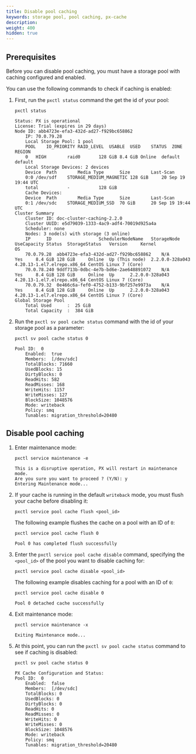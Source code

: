 ```yaml
---
title: Disable pool caching
keywords: storage pool, pool caching, px-cache
description:
weight: 400
hidden: true
---
```


## Prerequisites

Before you can disable pool caching, you must have a storage pool with caching configured and enabled.

You can use the following commands to check if caching is enabled:

1. First, run the `pxctl status` command the get the id of your pool:

	```text
	pxctl status
	```

	```output
	Status: PX is operational
	License: Trial (expires in 29 days)
	Node ID: abb4723e-efa3-432d-ad27-f929bc658862
		IP: 70.0.79.28
		Local Storage Pool: 1 pool
		POOL	IO_PRIORITY	RAID_LEVEL	USABLE	USED	STATUS	ZONE	REGION
		0	HIGH		raid0		128 GiB	8.4 GiB	Online	default	default
		Local Storage Devices: 2 devices
		Device	Path		Media Type		Size		Last-Scan
		0:0	/dev/sdf	STORAGE_MEDIUM_MAGNETIC	128 GiB		20 Sep 19 19:44 UTC
		total			-			128 GiB
		Cache Devices:
		Device	Path		Media Type		Size		Last-Scan
		0:1	/dev/sdc	STORAGE_MEDIUM_SSD	70 GiB		20 Sep 19 19:44 UTC
	Cluster Summary
		Cluster ID: doc-cluster-caching-2.2.0
		Cluster UUID: e5d79039-1333-4ac9-adf4-70019d925a4a
		Scheduler: none
		Nodes: 3 node(s) with storage (3 online)
		IP		ID					SchedulerNodeName	StorageNode	UseCapacity	Status	StorageStatus	Version		Kernel				OS
		70.0.79.28	abb4723e-efa3-432d-ad27-f929bc658862	N/A			Yes		8.4 GiB	128 GiB		Online	Up (This node)	2.2.0.0-328a043	4.20.13-1.el7.elrepo.x86_64	CentOS Linux 7 (Core)
		70.0.78.240	9ddf713b-0dbc-4e7b-bd6e-2ae648891072	N/A			Yes		8.4 GiB	128 GiB		Online	Up		2.2.0.0-328a043	4.20.13-1.el7.elrepo.x86_64	CentOS Linux 7 (Core)
		70.0.79.32	0e466c6a-fef0-4752-b133-9bf257e9973a	N/A			Yes		8.4 GiB	128 GiB		Online	Up		2.2.0.0-328a043	4.20.13-1.el7.elrepo.x86_64	CentOS Linux 7 (Core)
	Global Storage Pool
		Total Used    	:  25 GiB
		Total Capacity	:  384 GiB
	```

2. Run the `pxctl sv pool cache status` command with the id of your storage pool as a parameter:

	```text
	pxctl sv pool cache status 0
	```

	```output
	Pool ID:  0
		Enabled:  true
		Members:  [/dev/sdc]
		TotalBlocks: 71660
		UsedBlocks: 15
		DirtyBlocks: 0
		ReadHits: 582
		ReadMisses: 168
		WriteHits: 1157
		WriteMisses: 127
		BlockSize: 1048576
		Mode: writeback
		Policy: smq
		Tunables: migration_threshold=20480
	```

## Disable pool caching


1. Enter maintenance mode:

	```text
	pxctl service maintenance -e
	```

	```output
	This is a disruptive operation, PX will restart in maintenance mode.
	Are you sure you want to proceed ? (Y/N): y
	Entering Maintenance mode...
	```

2. If your cache is running in the default `writeback` mode, you must flush your cache before disabling it:

    `pxctl service pool cache flush <pool_id>`

    The following example flushes the cache on a pool with an ID of `0`:

    ```text
    pxctl service pool cache flush 0
    ```

    ```output
    Pool 0 has completed flush successfully
    ```

3. Enter the `pxctl service pool cache disable` command, specifying the `<pool_id>` of the pool you want to disable caching for:

    `pxctl service pool cache disable <pool_id>`

    The following example disables caching for a pool with an ID of `0`:

    ```terminal
    pxctl service pool cache disable 0
    ```

    ```output
    Pool 0 detached cache successfully
    ```

4. Exit maintenance mode:

	```text
	pxctl service maintenance -x
	```

	```output
	Exiting Maintenance mode...
	```

5. At this point, you can run the `pxctl sv pool cache status` command to see if caching is disabled:

	```text
	pxctl sv pool cache status 0
	```

	```output
	PX Cache Configuration and Status:
	Pool ID:  0
		Enabled:  false
		Members:  [/dev/sdc]
		TotalBlocks: 0
		UsedBlocks: 0
		DirtyBlocks: 0
		ReadHits: 0
		ReadMisses: 0
		WriteHits: 0
		WriteMisses: 0
		BlockSize: 1048576
		Mode: writeback
		Policy: smq
		Tunables: migration_threshold=20480
	```
